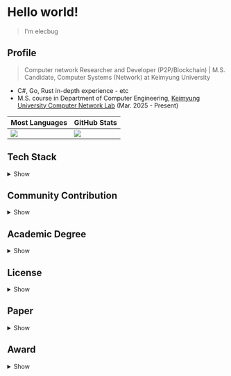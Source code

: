 # Hello world!

> I'm elecbug

## Profile

> Computer network Researcher and Developer (P2P/Blockchain) | M.S. Candidate, Computer Systems (Network) at Keimyung University

- C#, Go, Rust in-depth experience - etc
- M.S. course in Department of Computer Engineering, [Keimyung University Computer Network Lab](https://sites.google.com/site/computernetworklab/) (Mar. 2025 - Present)

|Most Languages|GitHub Stats|
|--------------|------------|
|![](https://github-readme-stats.vercel.app/api/top-langs/?username=elecbug&layout=compact&langs_count=8&theme=dark)|![](https://github-readme-stats.vercel.app/api?username=elecbug&count_private=true&show_icons=true&rank_icon=github&theme=dark&include_all_commits=true)|

## Tech Stack

<details>
<summary>Show</summary>

### 1. Programming Languages

- C#
- Go
- Python
- C/C++
- Rust
- Java

### 2. Application Development

- WinForm / WPF / MAUI (C#)
- MS Office Interop (C#)
- Go-routine (Go)

### 3. Networking

- General OSI-7 / Network security knowledge
- P2P
- Blockchain
- [libp2p](https://libp2p.io) application

### 4. Data Analysis & AI

- scipy / numpy / pyplot / networkx
- Introductory AI skills

### 5. DevOps & Infrastructure

- Basic Linux skills
- Makefile / Shell scripting
- Docker: containerization, custom images, swarm clustering
- MySQL (Database)

</details>

## Community Contribution

<details>
<summary>Show</summary>

- **Docker Korea Translation Project**
  - Maintainer of [docker-ko.github.io](https://github.com/docker-ko/docker-ko.github.io), translating Docker official documentation into Korean to support local developers

</details>

## Academic Degree

<details>
<summary>Show</summary>

|Organization|Major|Degree|Date|
|------------|-----|------|----|
|Keimyung University|Computer Engineering|B.S.|Mar. 2021 ~ Feb. 2025|
|Keimyung University|Computer Systems (Network)|M.S. (in progress)|Mar. 2025 ~ Present|

</details>

## License

<details>
<summary>Show</summary>

|Organization|License|Branch|Date|
|------------|-------|------|----|
|HRDK                        |Craftsman                           |Electricity           |Dec. 12, 2018|
|HRDK                        |Craftsman                           |Elevator              |Jun. 21, 2019|
|Ministry of Education, Korea|Secondary School Teacher Certificate|Information & Computer|Feb. 18, 2025|

</details>

## Paper

<details>
<summary>Show</summary>

- [이성욱, 주홍택, *"K-P2PLab: P2P 네트워크 토폴로지 분석을 위한 테스트베드 및 분석 플랫폼 개발"* KNOM Review, Vol. 27, No. 2, pp. 40–48, Dec. 2024. doi:10.22670/knom.2024.27.2.40(KCI)](https://doi.org/10.22670/knom.2024.27.2.40)

</details>

## Award

<details>
<summary>Show</summary>

- Creative IT Competition, Program Hackathon - Excellence Award, Keimyung University, Aug. 22, 2022
  - 창의 IT 경진대회, 프로그램 해커톤 - 우수상, 계명대학교, 2022. 08. 22.
- Korea Science and Engineering Scholarship, Ministry of Science and ICT, Korea, Aug. 31, 2023
  -  국가 우수(이공계) 장학, 과학기술정보통신부, 2023. 08. 31
- AI Software Competition, AI Program - Grand Prize, Keimyung University, Sep. 9, 2024
  - 인공지능 소프트웨어 경진대회, AI 프로그램 - 대상, 계명대학교, 2024. 09. 09.
- 125th Anniversary University Essay Contest, Natural Science and Engineering Division - Excellence Award, Keimyung University, Dec. 6, 2024
  - 창립 125주년 기념 대학생 에세이 대회, 자연공학분야 - 우수상, 계명대학교, 2024. 12. 06.

</details>
